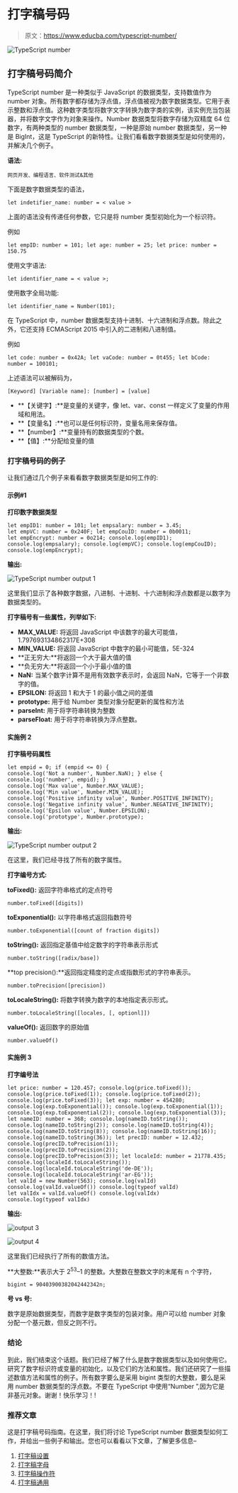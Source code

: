 # 打字稿号码

> 原文：<https://www.educba.com/typescript-number/>

![TypeScript number](img/c0fd1e72b666e089db98dc609772cc80.png)



## 打字稿号码简介

TypeScript number 是一种类似于 JavaScript 的数据类型，支持数值作为 number 对象。所有数字都存储为浮点值，浮点值被视为数字数据类型。它用于表示整数和浮点值。这种数字类型将数字文字转换为数字类的实例，该实例充当包装器，并将数字文字作为对象来操作。Number 数据类型将数字存储为双精度 64 位数字，有两种类型的 number 数据类型，一种是原始 number 数据类型，另一种是 BigInt，这是 TypeScript 的新特性。让我们看看数字数据类型是如何使用的，并解决几个例子。

**语法:**

<small>网页开发、编程语言、软件测试&其他</small>

下面是数字数据类型的语法，

`let indetifier_name: number = < value >`

上面的语法没有传递任何参数，它只是将 number 类型初始化为一个标识符。

例如

`let empID: number = 101;
let age: number = 25;
let price: number = 150.75`

使用文字语法:

`let identifier_name = < value >;`

使用数字全局功能:

`let identifier_name = Number(101);`

在 TypeScript 中，number 数据类型支持十进制、十六进制和浮点数。除此之外，它还支持 ECMAScript 2015 中引入的二进制和八进制值。

例如

`let code: number = 0x42A;
let vaCode: number = 0t455;
let bCode: number = 100101;`

上述语法可以被解码为，

`[Keyword] [Variable name]: [number] = [value]`

*   **【关键字】:**是变量的关键字，像 let、var、const 一样定义了变量的作用域和用法。
*   **【变量名】:**也可以是任何标识符，变量名用来保存值。
*   **【number】:**变量持有的数据类型的个数。
*   **【值】:**分配给变量的值

### 打字稿号码的例子

让我们通过几个例子来看看数字数据类型是如何工作的:

#### 示例#1

**打印数字数据类型**

`let empID1: number = 101;
let empsalary: number = 3.45;
let empVC: number = 0x240F;
let empCouID: number = 0b0011;
let empEncrypt: number = 0o214;
console.log(empID1);
console.log(empsalary);
console.log(empVC);
console.log(empCouID);
console.log(empEncrypt);`

**输出:**

![TypeScript number output 1](img/e0355694ebeaf13f4388f382749978c8.png)



这里我们显示了各种数字数据，八进制、十进制、十六进制和浮点数都是以数字为数据类型的。

**打字稿号有一些属性，列举如下:**

*   **MAX_VALUE:** 将返回 JavaScript 中该数字的最大可能值，1.797693134862317E+308
*   **MIN_VALUE:** 将返回 JavaScript 中数字的最小可能值，5E-324
*   **正无穷大:**将返回一个大于最大值的值
*   **负无穷大:**将返回一个小于最小值的值
*   **NaN:** 当某个数字计算不是用有效数字表示时，会返回 NaN，它等于一个非数字的值。
*   **EPSILON:** 将返回 1 和大于 1 的最小值之间的差值
*   **prototype:** 用于给 Number 类型对象分配更新的属性和方法
*   **parseInt:** 用于将字符串转换为整数
*   **parseFloat:** 用于将字符串转换为浮点整数。

#### 实施例 2

**打字稿号码属性**

`let empid = 0;
if (empid <= 0) {
console.log('Not a number', Number.NaN);
}
else {
console.log('number', empid);
}
console.log('Max value', Number.MAX_VALUE);
console.log('Min value', Number.MIN_VALUE);
console.log('Positive infinity value', Number.POSITIVE_INFINITY);
console.log('Negative infinity value', Number.NEGATIVE_INFINITY);
console.log('Epsilon value', Number.EPSILON);
console.log('prototype', Number.prototype);`

**输出:**

![TypeScript number output 2](img/e2c7d4db5ca107339033b486445f25d5.png)



在这里，我们已经寻找了所有的数字属性。

**打字编号方式:**

**toFixed():** 返回字符串格式的定点符号

`number.toFixed([digits])`

**toExponential():** 以字符串格式返回指数符号

`number.toExponential([count of fraction digits])`

**toString():** 返回指定基值中给定数字的字符串表示形式

`number.toString([radix/base])`

**top precision():**返回指定精度的定点或指数形式的字符串表示。

`number.toPrecision([precision])`

**toLocaleString():** 将数字转换为数字的本地指定表示形式。

`number.toLocaleString([locales, [, optionl]])`

**valueOf():** 返回数字的原始值

`number.valueOf()`

#### 实施例 3

**打字编号法**

`let price: number = 120.457;
console.log(price.toFixed());
console.log(price.toFixed(1));
console.log(price.toFixed(2));
console.log(price.toFixed(3));
let exp: number = 454280;
console.log(exp.toExponential());
console.log(exp.toExponential(1));
console.log(exp.toExponential(2));
console.log(exp.toExponential(3));
let nameID: number = 368;
console.log(nameID.toString());
console.log(nameID.toString(2));
console.log(nameID.toString(4));
console.log(nameID.toString(8));
console.log(nameID.toString(16));
console.log(nameID.toString(36));
let precID: number = 12.432;
console.log(precID.toPrecision(1));
console.log(precID.toPrecision(2));
console.log(precID.toPrecision(3));
let localeId: number = 21778.435;
console.log(localeId.toLocaleString());
console.log(localeId.toLocaleString('de-DE'));
console.log(localeId.toLocaleString('ar-EG'));
let valId = new Number(563);
console.log(valId)
console.log(valId.valueOf())
console.log(typeof valId)
let valIdx = valId.valueOf()
console.log(valIdx)
console.log(typeof valIdx)`

**输出:**

![output 3](img/134b030a223f61886fcbbefc4c0812fa.png)



![output 4](img/5c779a44973b02080d1f3bb19275f12c.png)



这里我们已经执行了所有的数值方法。

**大整数:**表示大于 2<sup>53</sup>–1 的整数。大整数在整数文字的末尾有 n 个字符，

`bigint = 90403900382042442342n;`

**号 vs 号:**

数字是原始数据类型，而数字是数字类型的包装对象。用户可以给 number 对象分配一个基元数，但反之则不行。

### 结论

到此，我们结束这个话题。我们已经了解了什么是数字数据类型以及如何使用它。研究了数字标识符或变量的初始化，以及它们的方法和属性。我们还研究了一些描述数值方法和属性的例子。所有数字要么是采用 bigint 类型的大整数，要么是采用 number 数据类型的浮点数。不要在 TypeScript 中使用“Number ”,因为它是非基元对象。谢谢！快乐学习！!

### 推荐文章

这是打字稿号码指南。在这里，我们将讨论 TypeScript number 数据类型如何工作，并给出一些例子和输出。您也可以看看以下文章，了解更多信息–

1.  [打字稿设置](https://www.educba.com/typescript-set/)
2.  [打字稿字母](https://www.educba.com/typescript-let/)
3.  [打字稿操作符](https://www.educba.com/typescript-operators/)
4.  [打字稿通用](https://www.educba.com/typescript-generic/)





